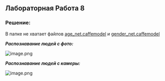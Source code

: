 ## Лабораторная Работа 8


### Решение:


В папке не хватает файлов [age_net.caffemodel](https://disk.yandex.ru/d/7M5Tuu0Mix2mbw) и [gender_net.caffemodel](https://disk.yandex.ru/d/6uY2kxzkRsC8KA)

***Распознавание людей с фото:***

![image.png](https://github.com/vasiliza2/6sem_LR8/blob/4975d0281213d6003d3215e62644fc6e4092c02a/%D0%A1%D0%BD%D0%B8%D0%BC%D0%BE%D0%BA%20%D1%8D%D0%BA%D1%80%D0%B0%D0%BD%D0%B0%202025-06-03%20144625.png)

***Распознавание людей с камеры:***

![image.png](https://github.com/vasiliza2/6sem_LR8/blob/4975d0281213d6003d3215e62644fc6e4092c02a/%D0%A1%D0%BD%D0%B8%D0%BC%D0%BE%D0%BA%20%D1%8D%D0%BA%D1%80%D0%B0%D0%BD%D0%B0%202025-06-03%20144414.png)
